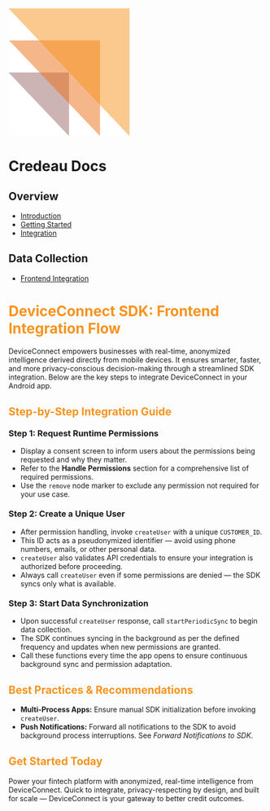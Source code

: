 <link rel="stylesheet" href="assets/css/style.css" />

<div class="header">
  <img src="assets/images/credeaulogo.png" alt="Credeau Logo" class="logo" />
  <h1 class="title">Credeau Docs</h1>
</div>

<div class="layout"> 
  <div class="sidebar">
    <h2>Overview</h2>
    <ul>
      <li><a href="introduction.html">Introduction</a></li>
      <li><a href="gettingstarted.html">Getting Started</a></li>
      <li><a href="integration.html">Integration</a></li>
    </ul>
     <h2>Data Collection</h2>
    <ul>
      <li><a href="frontendintegration.html">Frontend Integration</a></li>
    </ul>
</div>
</div>

<div class="content">
  <h1 style="color: #f7931e;">DeviceConnect SDK: Frontend Integration Flow</h1>
  <p>
    DeviceConnect empowers businesses with real-time, anonymized intelligence derived directly from mobile devices. It ensures smarter, faster, and more privacy-conscious decision-making through a streamlined SDK integration. Below are the key steps to integrate DeviceConnect in your Android app.
  </p>

  <h2 style="margin-top: 30px; color: #f7931e;">Step-by-Step Integration Guide</h2>

  <h3 style="margin-top: 20px;">Step 1: Request Runtime Permissions</h3>
  <ul>
    <li>Display a consent screen to inform users about the permissions being requested and why they matter.</li>
    <li>Refer to the <strong>Handle Permissions</strong> section for a comprehensive list of required permissions.</li>
    <li>Use the <code>remove</code> node marker to exclude any permission not required for your use case.</li>
  </ul>

  <h3 style="margin-top: 20px;">Step 2: Create a Unique User</h3>
  <ul>
    <li>After permission handling, invoke <code>createUser</code> with a unique <code>CUSTOMER_ID</code>.</li>
    <li>This ID acts as a pseudonymized identifier — avoid using phone numbers, emails, or other personal data.</li>
    <li><code>createUser</code> also validates API credentials to ensure your integration is authorized before proceeding.</li>
    <li>Always call <code>createUser</code> even if some permissions are denied — the SDK syncs only what is available.</li>
  </ul>

  <h3 style="margin-top: 20px;">Step 3: Start Data Synchronization</h3>
  <ul>
    <li>Upon successful <code>createUser</code> response, call <code>startPeriodicSync</code> to begin data collection.</li>
    <li>The SDK continues syncing in the background as per the defined frequency and updates when new permissions are granted.</li>
    <li>Call these functions every time the app opens to ensure continuous background sync and permission adaptation.</li>
  </ul>

  <h2 style="margin-top: 30px; color: #f7931e;">Best Practices & Recommendations</h2>
  <ul>
    <li><strong>Multi-Process Apps:</strong> Ensure manual SDK initialization before invoking <code>createUser</code>.</li>
    <li><strong>Push Notifications:</strong> Forward all notifications to the SDK to avoid background process interruptions. See <em>Forward Notifications to SDK</em>.</li>
  </ul>

  <h2 style="margin-top: 30px; color: #f7931e;">Get Started Today</h2>
  <p>
    Power your fintech platform with anonymized, real-time intelligence from DeviceConnect. Quick to integrate, privacy-respecting by design, and built for scale — DeviceConnect is your gateway to better credit outcomes.
  </p>
</div>

